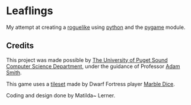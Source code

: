 # Leaflings

My attempt at creating a [roguelike](https://roguebasin.com/index.php/Main_Page) using [python](https://www.python.org/)
and the [pygame](https://www.pygame.org/) module.


## Credits

This project was made possible by [The University of Puget Sound Computer Science Department](https://www.pugetsound.edu/academics/computer-science), 
under the guidance of Professor [Adam Smith](https://mathcs.pugetsound.edu/~aasmith/).

This game uses a [tileset](https://dwarffortresswiki.org/Tileset_repository#Md_curses_16x16.png) made by Dwarf Fortress player [Marble Dice](https://dwarffortresswiki.org/index.php/User:Marble_Dice).

Coding and design done by Matilda~ Lerner.

